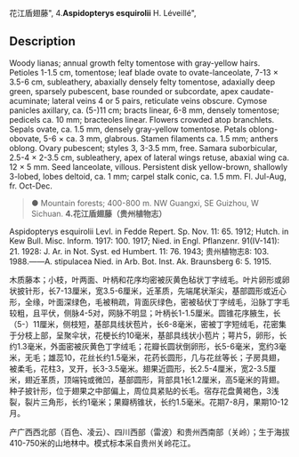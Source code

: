 花江盾翅藤",
4.**Aspidopterys esquirolii** H. Léveillé",

## Description
Woody lianas; annual growth felty tomentose with gray-yellow hairs. Petioles 1-1.5 cm, tomentose; leaf blade ovate to ovate-lanceolate, 7-13 × 3.5-6 cm, subleathery, abaxially densely felty tomentose, adaxially deep green, sparsely pubescent, base rounded or subcordate, apex caudate-acuminate; lateral veins 4 or 5 pairs, reticulate veins obscure. Cymose panicles axillary, ca. (5-)11 cm; bracts linear, 6-8 mm, densely tomentose; pedicels ca. 10 mm; bracteoles linear. Flowers crowded atop branchlets. Sepals ovate, ca. 1.5 mm, densely gray-yellow tomentose. Petals oblong-obovate, 5-6 × ca. 3 mm, glabrous. Stamen filaments ca. 1.5 mm; anthers oblong. Ovary pubescent; styles 3, 3-3.5 mm, free. Samara suborbicular, 2.5-4 × 2-3.5 cm, subleathery, apex of lateral wings retuse, abaxial wing ca. 12 × 5 mm. Seed lanceolate, villous. Persistent disk yellow-brown, shallowly 3-lobed, lobes deltoid, ca. 1 mm; carpel stalk conic, ca. 1.5 mm. Fl. Jul-Aug, fr. Oct-Dec.

> ● Mountain forests; 400-800 m. NW Guangxi, SE Guizhou, W Sichuan.
**4.花江盾翅藤（贵州植物志）**

Aspidopterys esquirolii Levl. in Fedde Repert. Sp. Nov. 11: 65. 1912; Hutch. in Kew Bull. Misc. Inform. 1917: 100. 1917; Nied. in Engl. Pflanzenr. 91(IV-141): 21. 1928: J. Ar. in Not. Syst. ed Humbert. 11: 76. 1943; 贵州植物志8: 103. 1988.——A. stipulacea Nied. in Arb. Bot. Inst. Ak. Braunsberg 6: 5. 1915.

木质藤本；小枝，叶两面、叶柄和花序均密被灰黄色毡状丁字绒毛。叶片卵形或卵状披针形，长7-13厘米，宽3.5-6厘米，近革质，先端尾状渐尖，基部圆形或近心形，全缘，叶面深绿色，毛被稍疏，背面灰绿色，密被毡伏丁字绒毛，沿脉丁字毛较粗，且平伏，侧脉4-5对，网脉不明显；叶柄长1-1.5厘米。圆锥花序腋生，长（5-）11厘米，侧枝短，基部具线状苞片，长6-8毫米，密被丁字短绒毛，花密集于分枝上部，呈聚伞状，花梗长约10毫米，基部具线状小苞片；萼片5，卵形，长约1.3毫米，外面密被灰黄色丁字绒毛；花瓣长圆状倒卵形，长5-6毫米，宽约3毫米，无毛；雄蕊10，花丝长约1.5毫米，花药长圆形，几与花丝等长；子房具翅，被柔毛，花柱3，叉开，长3-3.5毫米。翅果近圆形，长2.5-4厘米，宽2-3.5厘米，翅近革质，顶端钝或微凹，基部圆形，背部具1长1.2厘米，高5毫米的背翅。种子披针形，位于翅果之中部偏上，周位具紧贴的长毛。宿存花盘黄褐色，3浅裂，裂片三角形，长约1毫米；果瓣柄锥状，长约1.5毫米。花期7-8月，果期10-12月。

产广西西北部（百色、凌云）、四川西部（雷波）和贵州西南部（关岭）；生于海拔410-750米的山地林中。模式标本采自贵州关岭花江。
